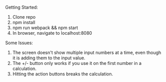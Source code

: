 Getting Started:

1. Clone repo
2. npm install
3. npm run webpack && npm start
4. In browser, navigate to localhost:8080

Some Issues:

1. The screen doesn't show multiple input numbers at a time, even though it is adding them to the input value.
2. The +/- button only works if you use it on the first number in a calculation.
3. Hitting the action buttons breaks the calculation.